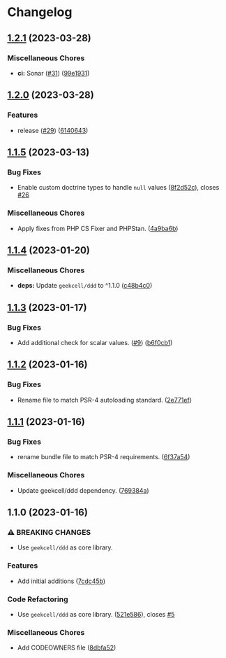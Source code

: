 # Changelog

## [1.2.1](https://github.com/geekcell/ddd-symfony-bundle/compare/v1.2.0...v1.2.1) (2023-03-28)


### Miscellaneous Chores

* **ci:** Sonar ([#31](https://github.com/geekcell/ddd-symfony-bundle/issues/31)) ([99e1931](https://github.com/geekcell/ddd-symfony-bundle/commit/99e19313ad89c365b0245baa468852fe12ec5326))

## [1.2.0](https://github.com/geekcell/ddd-symfony-bundle/compare/v1.1.5...v1.2.0) (2023-03-28)


### Features

* release ([#29](https://github.com/geekcell/ddd-symfony-bundle/issues/29)) ([6140643](https://github.com/geekcell/ddd-symfony-bundle/commit/614064397a8818f58c6bdc07c6d6a4a1b3ca5a6e))

## [1.1.5](https://github.com/geekcell/ddd-symfony-bundle/compare/v1.1.4...v1.1.5) (2023-03-13)


### Bug Fixes

* Enable custom doctrine types to handle `null` values ([8f2d52c](https://github.com/geekcell/ddd-symfony-bundle/commit/8f2d52c05fb92220c8c74e3e74b97232c6b8633e)), closes [#26](https://github.com/geekcell/ddd-symfony-bundle/issues/26)


### Miscellaneous Chores

* Apply fixes from PHP CS Fixer and PHPStan. ([4a9ba6b](https://github.com/geekcell/ddd-symfony-bundle/commit/4a9ba6b6f06d3ab256038551413d93e9b295d1ad))

## [1.1.4](https://github.com/geekcell/ddd-symfony-bundle/compare/v1.1.3...v1.1.4) (2023-01-20)


### Miscellaneous Chores

* **deps:** Update `geekcell/ddd` to ^1.1.0 ([c48b4c0](https://github.com/geekcell/ddd-symfony-bundle/commit/c48b4c028ddf09491208c459df66e45443632d87))

## [1.1.3](https://github.com/geekcell/ddd-symfony-bundle/compare/v1.1.2...v1.1.3) (2023-01-17)


### Bug Fixes

* Add additional check for scalar values. ([#9](https://github.com/geekcell/ddd-symfony-bundle/issues/9)) ([b6f0cb1](https://github.com/geekcell/ddd-symfony-bundle/commit/b6f0cb18dd2af04c13a7ffbe807ecf2048008199))

## [1.1.2](https://github.com/geekcell/ddd-symfony-bundle/compare/v1.1.1...v1.1.2) (2023-01-16)


### Bug Fixes

* Rename file to match PSR-4 autoloading standard. ([2e771ef](https://github.com/geekcell/ddd-symfony-bundle/commit/2e771efcf5776ade3c513f170c5e1968180f7b62))

## [1.1.1](https://github.com/geekcell/ddd-symfony-bundle/compare/v1.1.0...v1.1.1) (2023-01-16)


### Bug Fixes

* rename bundle file to match PSR-4 requirements. ([6f37a54](https://github.com/geekcell/ddd-symfony-bundle/commit/6f37a54b847e9727398e450e9d24cef0a2758c33))


### Miscellaneous Chores

* Update geekcell/ddd dependency. ([769384a](https://github.com/geekcell/ddd-symfony-bundle/commit/769384a2695656c9534bc832812295f12199222e))

## 1.1.0 (2023-01-16)


### ⚠ BREAKING CHANGES

* Use `geekcell/ddd` as core library.

### Features

* Add initial additions ([7cdc45b](https://github.com/geekcell/ddd-symfony-bundle/commit/7cdc45b2927b7db073293a67b5663e7916f4e94d))


### Code Refactoring

* Use `geekcell/ddd` as core library. ([521e586](https://github.com/geekcell/ddd-symfony-bundle/commit/521e586d6ac59e96200f5d25667d00cc2f49e555)), closes [#5](https://github.com/geekcell/ddd-symfony-bundle/issues/5)


### Miscellaneous Chores

* Add CODEOWNERS file ([8dbfa52](https://github.com/geekcell/ddd-symfony-bundle/commit/8dbfa5263a83243bf78fee3db115fe645932725d))
